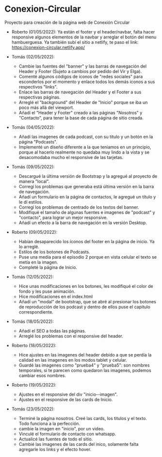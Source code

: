 # Conexion-Circular
Proyecto para creación de la página web de Conexión Circular

- Roberto (01/05/2022): 
Ya están el footer y el header/navbar, falta hacer responsive algunos elementos de la navbar y arreglar el botón del menu hambuerguesa.
Ya también subí el sitio a netlify, te paso el link:
https://conexion-circular.netlify.app/

- Tomás (02/05/2022): 
    - Cambie las fuentes del "banner" y las barras de navegación del Header y Footer (Sujeto a cambios por pedido del Vir y Elga).
    - Comenté algunos códigos de iconos de "redes sociales" para esconderlos por el momento y enlace todos los demás iconos a sus respectivos "links".
    - Enlace las barras de navegación del Header y el Footer a sus respectivas páginas.
    - Arreglé el "background" del Header de "Inicio" porque se iba un poco más allá del viewport.
    - Añadí el "Header y Footer" creado a las páginas "Nosotros" y "Contacto", para tener la base de cada página de sitio creada.   

- Tomás (04/05/2022):
    - Añadí las imagenes de cada podcast, con su titulo y un botón en la página "Podcasts".
    - Implementé un diseño diferente a la que teniamos en un principio, porque al hacerlo realmente no quedaba muy lindo a la vista y se desacomodaba mucho el responsive de las tarjetas.

- Tomás (09/05/2022):
    - Descargué la última versión de Bootstrap y la agregué al proyecto de manera "local".
    - Corregí los problemas que generaba está última versión en la barra de navegación. 
    - Añadí un formulario en la página de contactos, le agregué un título y le dí estilos. 
    - Corregí los problemas de centrado de los textos del banner.
    - Modifiqué el tamaño de algunas fuentes e imagenes de "podcast" y "contacto", para lograr un mejor responsive.
    - Añadí un efecto a la barra de navegación en la versión Desktop.

- Roberto (09/05/2022):
    - Habían desaparecido los íconos del footer en la página de inicio. Ya lo arreglé.
    - Estilos de los botones de Podcasts.
    - Puse una media para el episodio 2 porque en vista celular el texto se metía en la imagen.
    - Completé la página de Inicio.

- Tomás (12/05/2022):
    - Hice unas modificaciones en los botones, les modifiqué el color de fondo y les puse animación.
    - Hice modificaciones en el index.html
    - Añadí un "modal" de bootstrap, que se abré al presionar los botones de reproducción de los podcast y dentro de ellos puse el capitulo correspondiente. 

- Tomás (18/05/2022):
    - Añadí el SEO a todas las páginas.
    - Arreglé los problemas con el responsive del header. 

- Roberto (18/05/2022):
    - Hice ajustes en las imagenes del header debido a que se perdía la calidad en las imagenes en los modos tablet y celular.
    - Guardé las imagenes como "prueba4" y "prueba5": son nombres temporales, si te parecen como quedaron las imagenes, podemos cambiar esos nombres.

- Roberto (19/05/2022):
    - Ajustes en el responsive del div "inicio--imagen".
    - Ajustes en el responsive de las cards de Inicio.


- Tomás (23/05/2022):
    - Terminé la página nosotros. Creé las cards, los titulos y el texto. Todo funciona a la perfección.
    - cambie la imagen en "inicio", por un video.
    - Vinculé el formulario de contacto con whatsapp.
    - Actualicé las fuentes de todo el sitio. 
    - Cambié las imagenes de las cards del inico, solamente falta agregarle los links y el efecto hover.
